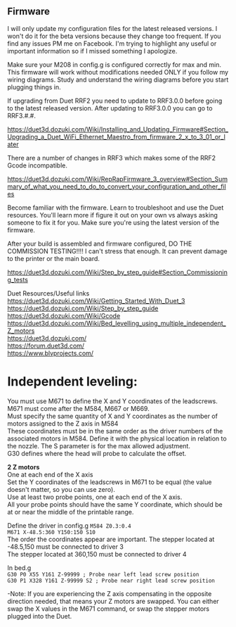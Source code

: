 ## Firmware
I will only update my configuration files for the latest released versions. I won't do it for the beta versions because they change too frequent. If you find any issues PM me on Facebook. I'm trying to highlight any useful or important information so if I missed something I apologize.  

Make sure your M208 in config.g is configured correctly for max and min.  
This firmware will work without modifications needed ONLY if you follow my wiring diagrams. Study and understand the wiring diagrams before you start plugging things in.  

If upgrading from Duet RRF2 you need to update to RRF3.0.0 before going to the latest released version. After updating to RRF3.0.0 you can go to RRF3.#.#.  

https://duet3d.dozuki.com/Wiki/Installing_and_Updating_Firmware#Section_Upgrading_a_Duet_WiFi_Ethernet_Maestro_from_firmware_2_x_to_3_01_or_later  

There are a number of changes in RRF3 which makes some of the RRF2 Gcode incompatible.  

https://duet3d.dozuki.com/Wiki/RepRapFirmware_3_overview#Section_Summary_of_what_you_need_to_do_to_convert_your_configuration_and_other_files  

Become familiar with the firmware. Learn to troubleshoot and use the Duet resources. You'll learn more if figure it out on your own vs always asking someone to fix it for you. Make sure you're using the latest version of the firmware.  

After your build is assembled and firmware configured, DO THE COMMISSION TESTING!!!! I can't stress that enough. It can prevent damage to the printer or the main board.  

https://duet3d.dozuki.com/Wiki/Step_by_step_guide#Section_Commissioning_tests  

Duet Resources/Useful links  
https://duet3d.dozuki.com/Wiki/Getting_Started_With_Duet_3  
https://duet3d.dozuki.com/Wiki/Step_by_step_guide  
https://duet3d.dozuki.com/Wiki/Gcode  
https://duet3d.dozuki.com/Wiki/Bed_levelling_using_multiple_independent_Z_motors  
https://duet3d.dozuki.com/  
https://forum.duet3d.com/  
https://www.blvprojects.com/  

# Independent leveling:  
You must use M671 to define the X and Y coordinates of the leadscrews.  
M671 must come after the M584, M667 or M669.  
Must specify the same quantity of X and Y coordinates as the number of motors assigned to the Z axis in M584  
These coordinates must be in the same order as the driver numbers of the associated motors in M584. 
Define it with the physical location in relation to the nozzle. The S parameter is for the max allowed adjustment.  
G30 defines where the head will probe to calculate the offset.  

**2 Z motors**  
One at each end of the X axis  
Set the Y coordinates of the leadscrews in M671 to be equal (the value doesn't matter, so you can use zero).  
Use at least two probe points, one at each end of the X axis.  
All your probe points should have the same Y coordinate, which should be at or near the middle of the printable range.  

Define the driver in config.g `M584 Z0.3:0.4`  
`M671 X-48.5:360 Y150:150 S10`  
The order the coordinates appear are important. The stepper located at -48.5,150 must be connected to driver 3  
The stepper located at 360,150 must be connected to driver 4  

In bed.g  
`G30 P0 X55 Y161 Z-99999 ; Probe near left lead screw position`  
`G30 P1 X328 Y161 Z-99999 S2 ; Probe near right lead screw position`  


-Note: If you are experiencing the Z axis compensating in the opposite direction needed, that means your Z motors are swapped. 
You can either swap the X values in the M671 command, or swap the stepper motors plugged into the Duet.
